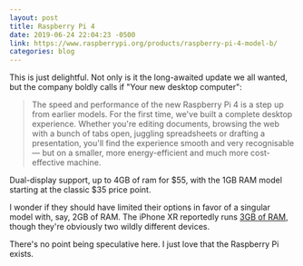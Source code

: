 ```yaml
---
layout: post
title: Raspberry Pi 4
date: 2019-06-24 22:04:23 -0500
link: https://www.raspberrypi.org/products/raspberry-pi-4-model-b/
categories: blog
---
```

This is just delightful. Not only is it the long-awaited update we all wanted, but the company boldly calls if "Your new desktop computer":

>The speed and performance of the new Raspberry Pi 4 is a step up from earlier models. For the first time, we've built a complete desktop experience. Whether you're editing documents, browsing the web with a bunch of tabs open, juggling spreadsheets or drafting a presentation, you'll find the experience smooth and very recognisable — but on a smaller, more energy-efficient and much more cost-effective machine.

Dual-display support, up to 4GB of ram for $55, with the 1GB RAM model starting at the classic $35 price point. 

I wonder if they should have limited their options in favor of a singular model with, say, 2GB of RAM. The iPhone XR reportedly runs [3GB of RAM](https://www.cultofmac.com/576127/iphone-xs-max-xr-benchmark-geekbench-ram/), though they're obviously two wildly different devices. 

There's no point being speculative here. I just love that the Raspberry Pi exists. 